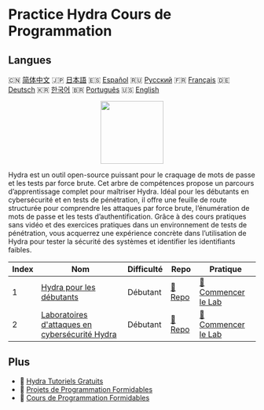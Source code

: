 # Practice Hydra Cours de Programmation

## Langues

🇨🇳 [简体中文](README_zh.md) 🇯🇵 [日本語](README_ja.md) 🇪🇸 [Español](README_es.md) 🇷🇺 [Русский](README_ru.md) 🇫🇷 [Français](README_fr.md) 🇩🇪 [Deutsch](README_de.md) 🇰🇷 [한국어](README_ko.md) 🇧🇷 [Português](README_pt.md) 🇺🇸 [English](README.md) 

<div align="center">
<img width="128px" src="https://file.labex.io/path/fqzGODJFWPbL.png">
</div>

Hydra est un outil open-source puissant pour le craquage de mots de passe et les tests par force brute. Cet arbre de compétences propose un parcours d’apprentissage complet pour maîtriser Hydra. Idéal pour les débutants en cybersécurité et en tests de pénétration, il offre une feuille de route structurée pour comprendre les attaques par force brute, l’énumération de mots de passe et les tests d’authentification. Grâce à des cours pratiques sans vidéo et des exercices pratiques dans un environnement de tests de pénétration, vous acquerrez une expérience concrète dans l’utilisation de Hydra pour tester la sécurité des systèmes et identifier les identifiants faibles.

|   Index | Nom                                                                                                           | Difficulté   | Repo                                                                     | Pratique                                                                           |
|---------|---------------------------------------------------------------------------------------------------------------|--------------|--------------------------------------------------------------------------|------------------------------------------------------------------------------------|
|       1 | [Hydra pour les débutants](https://labex.io/fr/courses/hydra-for-beginners)                                   | Débutant     | [🔗 Repo](https://github.com/labex-labs/hydra-for-beginners)             | [🚀 Commencer le Lab](https://labex.io/fr/courses/hydra-for-beginners)             |
|       2 | [Laboratoires d'attaques en cybersécurité Hydra](https://labex.io/fr/courses/hydra-cybersecurity-attack-labs) | Débutant     | [🔗 Repo](https://github.com/labex-labs/hydra-cybersecurity-attack-labs) | [🚀 Commencer le Lab](https://labex.io/fr/courses/hydra-cybersecurity-attack-labs) |

## Plus

- 🔗 [Hydra Tutoriels Gratuits](https://github.com/labex-labs/hydra-free-tutorials)
- 🔗 [Projets de Programmation Formidables](https://github.com/labex-labs/awesome-programming-projects)
- 🔗 [Cours de Programmation Formidables](https://github.com/labex-labs/awesome-programming-courses)

